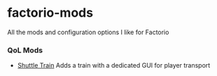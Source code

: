 # factorio-mods
All the mods and configuration options I like for Factorio




### QoL Mods

- [Shuttle Train](http://www.factoriomods.com/mods/shuttle-train)
  Adds a train with a dedicated GUI for player transport

